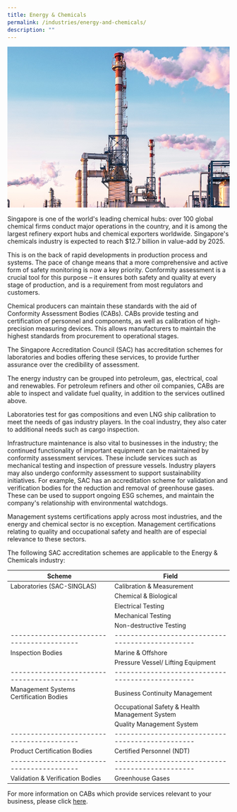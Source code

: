 ```yaml
---
title: Energy & Chemicals
permalink: /industries/energy-and-chemicals/
description: ""
---
```

![Energy & Chemicals](/images/industries/energy-and-chemicals.jpg)

Singapore is one of the world's leading chemical hubs: over 100 global chemical firms conduct major operations in the country, and it is among the largest refinery export hubs and chemical exporters worldwide. Singapore's chemicals industry is expected to reach $12.7 billion in value-add by 2025.

This is on the back of rapid developments in production process and systems. The pace of change means that a more comprehensive and active form of safety monitoring is now a key priority. Conformity assessment is a crucial tool for this purpose – it ensures both safety and quality at every stage of production, and is a requirement from most regulators and customers.

Chemical producers can maintain these standards with the aid of Conformity Assessment Bodies (CABs). CABs provide testing and certification of personnel and components, as well as calibration of high-precision measuring devices. This allows manufacturers to maintain the highest standards from procurement to operational stages.

The Singapore Accreditation Council (SAC) has accreditation schemes for laboratories and bodies offering these services, to provide further assurance over the credibility of assessment.

The energy industry can be grouped into petroleum, gas, electrical, coal and renewables. For petroleum refiners and other oil companies, CABs are able to inspect and validate fuel quality, in addition to the services outlined above.

Laboratories test for gas compositions and even LNG ship calibration to meet the needs of gas industry players. In the coal industry, they also cater to additional needs such as cargo inspection.

Infrastructure maintenance is also vital to businesses in the industry; the continued functionality of important equipment can be maintained by conformity assessment services. These include services such as mechanical testing and inspection of pressure vessels.
Industry players may also undergo conformity assessment to support sustainability initiatives. For example, SAC has an accreditation scheme for validation and verification bodies for the reduction and removal of greenhouse gases. These can be used to support ongoing ESG schemes, and maintain the company's relationship with environmental watchdogs.

Management systems certifications apply across most industries, and the energy and chemical sector is no exception. Management certifications relating to quality and occupational safety and health are of especial relevance to these sectors.

The following SAC accreditation schemes are applicable to the Energy & Chemicals industry:

| Scheme                                  | Field                                          |
|-----------------------------------------|------------------------------------------------|
| Laboratories (SAC-SINGLAS)              | Calibration & Measurement                      |
|                                         | Chemical & Biological                          |
|                                         | Electrical Testing                             |
|                                         | Mechanical Testing                             |
|                                         | Non-destructive Testing                        |
|-----------------------------------------|------------------------------------------------|
| Inspection Bodies                       | Marine & Offshore                              |
|                                         | Pressure Vessel/ Lifting Equipment             |
|-----------------------------------------|------------------------------------------------|
| Management Systems Certification Bodies | Business Continuity Management                 |
|                                         | Occupational Safety & Health Management System |
|                                         | Quality Management System                      |
|-----------------------------------------|------------------------------------------------|
| Product Certification Bodies            | Certified Personnel (NDT)                      |
|-----------------------------------------|------------------------------------------------|
| Validation & Verification Bodies        | Greenhouse Gases                               |

For more information on CABs which provide services relevant to your business, please click [here](/services/accreditation-services).